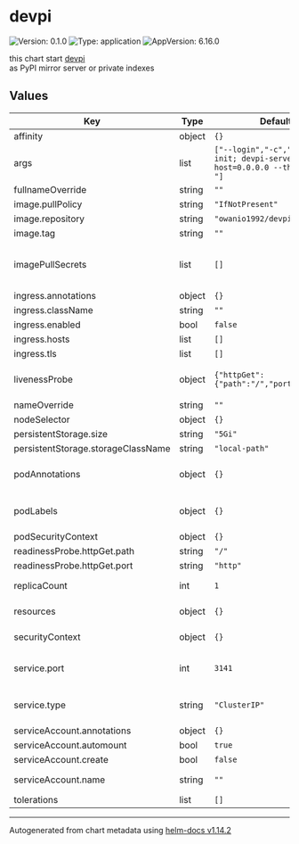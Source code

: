 # devpi

![Version: 0.1.0](https://img.shields.io/badge/Version-0.1.0-informational?style=flat-square) ![Type: application](https://img.shields.io/badge/Type-application-informational?style=flat-square) ![AppVersion: 6.16.0](https://img.shields.io/badge/AppVersion-6.16.0-informational?style=flat-square)

this chart start [devpi](https://devpi.net/docs/devpi/devpi/stable/%2Bd/index.html)  
as PyPI mirror server or private indexes  

## Values

| Key | Type | Default | Description |
|-----|------|---------|-------------|
| affinity | object | `{}` | Affinity for pod assignment |
| args | list | `["--login","-c"," devpi-init; devpi-server --host=0.0.0.0 --threads=300 "]` | Arguments to pass to the container |
| fullnameOverride | string | `""` | Override the full name. |
| image.pullPolicy | string | `"IfNotPresent"` | Image pull policy |
| image.repository | string | `"owanio1992/devpi"` | Image repository |
| image.tag | string | `""` | Overrides the image tag whose default is the chart appVersion. |
| imagePullSecrets | list | `[]` | Secrets for pulling an image from a private repository. More information can be found here: https://kubernetes.io/docs/tasks/configure-pod-container/pull-image-private-registry/ |
| ingress.annotations | object | `{}` | Ingress annotations |
| ingress.className | string | `""` | Ingress class name |
| ingress.enabled | bool | `false` | If you want to use ingress, please ensure not to use round-robin mode |
| ingress.hosts | list | `[]` | Ingress hosts |
| ingress.tls | list | `[]` | Ingress TLS configuration |
| livenessProbe | object | `{"httpGet":{"path":"/","port":"http"}}` | Liveness and readiness probes configuration. More information can be found here: https://kubernetes.io/docs/tasks/configure-pod-container/configure-liveness-readiness-startup-probes/ |
| nameOverride | string | `""` | Override the chart name. |
| nodeSelector | object | `{}` | Node selector for pod assignment |
| persistentStorage.size | string | `"5Gi"` | Size of the persistent volume |
| persistentStorage.storageClassName | string | `"local-path"` | Storage class name for persistent volume |
| podAnnotations | object | `{}` | Annotations for the pod. For more information checkout: https://kubernetes.io/docs/concepts/overview/working-with-objects/annotations/ |
| podLabels | object | `{}` | Labels for the pod. For more information checkout: https://kubernetes.io/docs/concepts/overview/working-with-objects/labels/ |
| podSecurityContext | object | `{}` | Pod security context e.g. fsGroup: 2000 |
| readinessProbe.httpGet.path | string | `"/"` |  |
| readinessProbe.httpGet.port | string | `"http"` |  |
| replicaCount | int | `1` | Number of replicas. More information can be found here: https://kubernetes.io/docs/concepts/workloads/controllers/replicaset/ |
| resources | object | `{}` | Resource requests and limits e.g. limits:   cpu: 2   memory: 4Gi requests:   cpu: 0   memory: 0 |
| securityContext | object | `{}` | Container security context e.g. capabilities:   drop:   - ALL readOnlyRootFilesystem: true runAsNonRoot: true runAsUser: 1000 |
| service.port | int | `3141` | Service port. More information can be found here: https://kubernetes.io/docs/concepts/services-networking/service/#field-spec-ports |
| service.type | string | `"ClusterIP"` | Service type. More information can be found here: https://kubernetes.io/docs/concepts/services-networking/service/#publishing-services-service-types |
| serviceAccount.annotations | object | `{}` | Annotations to add to the service account |
| serviceAccount.automount | bool | `true` | Automatically mount a ServiceAccount's API credentials? |
| serviceAccount.create | bool | `false` | Specifies whether a service account should be created |
| serviceAccount.name | string | `""` | The name of the service account to use. If not set and create is true, a name is generated using the fullname template |
| tolerations | list | `[]` | Tolerations for pod assignment |

----------------------------------------------
Autogenerated from chart metadata using [helm-docs v1.14.2](https://github.com/norwoodj/helm-docs/releases/v1.14.2)
